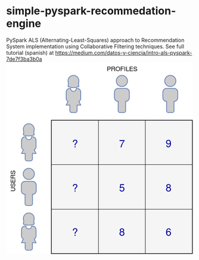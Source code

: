 # simple-pyspark-recommedation-engine
PySpark ALS (Alternating-Least-Squares) approach to Recommendation System implementation using Collaborative Filtering techniques.
See full tutorial (spanish) at https://medium.com/datos-y-ciencia/intro-als-pyspark-7de7f3ba3b0a
![Screenshot](scheme.png)
